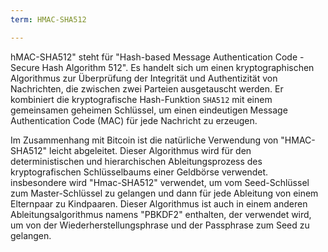 ```yaml
---
term: HMAC-SHA512

---
```

hMAC-SHA512" steht für "Hash-based Message Authentication Code - Secure Hash Algorithm 512". Es handelt sich um einen kryptographischen Algorithmus zur Überprüfung der Integrität und Authentizität von Nachrichten, die zwischen zwei Parteien ausgetauscht werden. Er kombiniert die kryptografische Hash-Funktion `SHA512` mit einem gemeinsamen geheimen Schlüssel, um einen eindeutigen Message Authentication Code (MAC) für jede Nachricht zu erzeugen.

Im Zusammenhang mit Bitcoin ist die natürliche Verwendung von "HMAC-SHA512" leicht abgeleitet. Dieser Algorithmus wird für den deterministischen und hierarchischen Ableitungsprozess des kryptografischen Schlüsselbaums einer Geldbörse verwendet. insbesondere wird "Hmac-SHA512" verwendet, um vom Seed-Schlüssel zum Master-Schlüssel zu gelangen und dann für jede Ableitung von einem Elternpaar zu Kindpaaren. Dieser Algorithmus ist auch in einem anderen Ableitungsalgorithmus namens "PBKDF2" enthalten, der verwendet wird, um von der Wiederherstellungsphrase und der Passphrase zum Seed zu gelangen.